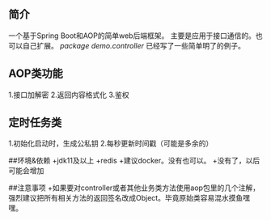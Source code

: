 ## 简介
一个基于Spring Boot和AOP的简单web后端框架。
主要是应用于接口通信的。也可以自己扩展。
_package demo.controller_ 已经写了一些简单明了的例子。
## AOP类功能
1.接口加解密
2.返回内容格式化
3.鉴权
## 定时任务类
1.初始化启动时，生成公私钥
2.每秒更新时间戳（可能是多余的）

##环境&依赖
+jdk11及以上
+redis
+建议docker。没有也可以。
+没有了，以后可能会增加

##注意事项
+如果要对controller或者其他业务类方法使用aop包里的几个注解，强烈建议把所有相关方法的返回签名改成Object。毕竟原始类容易混水摸鱼嘿嘿。
